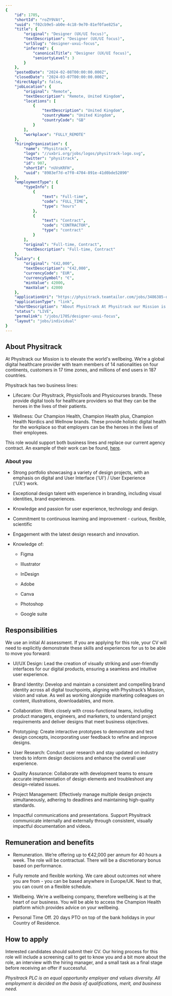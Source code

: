 ```yaml
---
{
	"id": 1705,
	"shortId": "roZY9VAt",
	"uuid": "f02cb9e5-ab0e-4c18-9e70-81ef0fae825a",
	"title": {
		"original": "Designer (UX/UI focus)",
		"textDescription": "Designer (UX/UI focus)",
		"urlSlug": "designer-uxui-focus",
		"inferred": {
			"canonicalTitle": "Designer (UX/UI focus)",
			"seniortyLevel": 3
		}
	},
	"postedDate": "2024-02-08T00:00:00.000Z",
	"closedDate": "2024-03-07T00:00:00.000Z",
	"directApply": false,
	"jobLocation": {
		"original": "Remote",
		"textDescription": "Remote, United Kingdom",
		"locations": [
			{
				"textDescription": "United Kingdom",
				"countryName": "United Kingdom",
				"countryCode": "GB"
			}
		],
		"workplace": "FULLY_REMOTE"
	},
	"hiringOrganization": {
		"name": "Physitrack",
		"logo": "//uxbri.org/jobs/logos/physitrack-logo.svg",
		"twitter": "physitrack",
		"id": 907,
		"shortId": "nUVsKRFH",
		"uuid": "8983ef7d-e7f0-4704-891e-41d0bde52890"
	},
	"employmentType": {
		"typeInfo": [
			{
				"text": "Full-time",
				"code": "FULL_TIME",
				"type": "hours"
			},
			{
				"text": "Contract",
				"code": "CONTRACTOR",
				"type": "contract"
			}
		],
		"original": "Full-time, Contract",
		"textDescription": "Full-time, Contract"
	},
	"salary": {
		"original": "€42,000",
		"textDescription": "€42,000",
		"currencyCode": "EUR",
		"currencySymbol": "€",
		"minValue": 42000,
		"maxValue": 42000
	},
	"applicationUri": "https://physitrack.teamtailor.com/jobs/3486385-designer-ux-ui-focus?ittk=ANNOKVZDUB",
	"applicationType": "link",
	"shortDescription": "About Physitrack At Physitrack our Mission is to elevate the world's' wellbeing. We’re’ a global digital healthcare provider with team members of 14 nationalities on four continents, customers in 17",
	"status": "LIVE",
	"permalink": "/jobs/1705/designer-uxui-focus",
	"layout": "jobs/individual"
}
---
```

<h2>About Physitrack</h2><p>At Physitrack our Mission is to elevate the world's wellbeing. We’re a global digital healthcare provider with team members of 14 nationalities on four continents, customers in 17 time zones, and millions of end users in 187 countries.</p><p>Physitrack has two business lines:</p><ul><li><p>Lifecare: Our Physitrack, PhysioTools and Physicourses brands. These provide digital tools for healthcare providers so that they can be the heroes in the lives of their patients.</p></li><li><p>Wellness: Our Champion Health, Champion Health plus, Champion Health Nordics and Wellnow brands. These provide holistic digital health for the workplace so that employers can be the heroes in the lives of their employees.</p></li></ul><p>This role would support both business lines and replace our current agency contract. An example of their work can be found, <a target="_blank" rel="noopener noreferrer nofollow" href="https://www.youtube.com/watch?v=ZoeChN18U8Y&amp;t=2s">here</a>.&nbsp;</p><h3>About you</h3><ul><li><p>Strong portfolio showcasing a variety of design projects, with an emphasis on digital and User Interface ('UI')&nbsp;/ User Experience ('UX')&nbsp;work.</p></li><li><p>Exceptional design talent with experience in branding, including visual identities, brand experiences.</p></li><li><p>Knowledge and passion for user experience, technology and design.</p></li><li><p>Commitment to continuous learning and improvement - curious, flexible, scientific</p></li><li><p>Engagement with the latest design research and innovation.</p></li><li><p>Knowledge of:</p><ul><li><p>Figma</p></li><li><p>Illustrator</p></li><li><p>InDesign</p></li><li><p>Adobe</p></li><li><p>Canva</p></li><li><p>Photoshop</p></li><li><p>Google suite</p></li></ul></li></ul><h2>Responsibilities</h2><p>We use an initial AI assessment.&nbsp;If you are applying for this role, your CV will need to explicitly demonstrate these skills and experiences for us to be able to move you forward:</p><ul><li><p>UI/UX Design: Lead the creation of visually striking and user-friendly interfaces for our digital products, ensuring a seamless and intuitive user experience.</p></li><li><p>Brand Identity: Develop and maintain a consistent and compelling brand identity across all digital touchpoints, aligning with Physitrack’s Mission, vision and value. As well as working alongside marketing colleagues on content, illustrations, downloadables, and more.&nbsp;</p></li><li><p>Collaboration: Work closely with cross-functional teams, including product managers, engineers, and marketers, to understand project requirements and deliver designs that meet business objectives.</p></li><li><p>Prototyping: Create interactive prototypes to demonstrate and test design concepts, incorporating user feedback to refine and improve designs.</p></li><li><p>User Research: Conduct user research and stay updated on industry trends to inform design decisions and enhance the overall user experience.</p></li><li><p>Quality Assurance: Collaborate with development teams to ensure accurate implementation of design elements and troubleshoot any design-related issues.</p></li><li><p>Project Management: Effectively manage multiple design projects simultaneously, adhering to deadlines and maintaining high-quality standards.</p></li><li><p>Impactful communications and presentations. Support Physitrack communicate internally and externally&nbsp;through consistent,&nbsp;visually impactful documentation and videos.&nbsp;</p></li></ul><h2>Remuneration and benefits</h2><ul><li><p>Remuneration. We’re offering up to €42,000 per annum for 40 hours a week. The role will be contractual. There will be a discretionary bonus based on performance.</p></li><li><p>Fully remote and flexible working. We care about outcomes not where you are from - you can be based anywhere in Europe/UK. Next to that, you can count on a flexible schedule.</p></li><li><p>Wellbeing. We’re a wellbeing company, therefore wellbeing is at the heart of our business. You will be able to access the Champion Health platform which provides advice on your wellbeing.</p></li><li><p>Personal Time Off. 20 days PTO on top of the bank holidays in your Country of Residence.</p></li></ul><h2>How to apply</h2><p>Interested candidates should submit their CV. Our hiring process for this role will include a screening call to get to know you and a bit more about the role, an interview with the hiring manager, and a small task as a final stage before receiving an offer if successful.&nbsp;</p><p><em>Physitrack PLC is an equal opportunity employer and values diversity. All employment is decided on the basis of qualifications, merit, and business need.</em></p>
